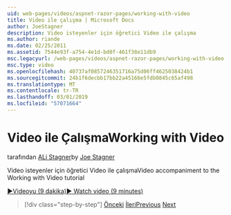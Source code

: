 ```yaml
---
uid: web-pages/videos/aspnet-razor-pages/working-with-video
title: Video ile çalışma | Microsoft Docs
author: JoeStagner
description: Video isteyenler için öğretici Video ile çalışma
ms.author: riande
ms.date: 02/25/2011
ms.assetid: 7544e93f-a754-4e1d-bd0f-461f38e11db9
msc.legacyurl: /web-pages/videos/aspnet-razor-pages/working-with-video
msc.type: video
ms.openlocfilehash: 40737af0857246351716a75d06ff4625038424b1
ms.sourcegitcommit: 24b1f6decbb17bb22a45166e5fdb0845c65af498
ms.translationtype: MT
ms.contentlocale: tr-TR
ms.lasthandoff: 03/01/2019
ms.locfileid: "57071664"
---
```

<a name="working-with-video"></a><span data-ttu-id="a477e-103">Video ile Çalışma</span><span class="sxs-lookup"><span data-stu-id="a477e-103">Working with Video</span></span>
====================
<span data-ttu-id="a477e-104">tarafından [ALi Stagner](https://github.com/JoeStagner)</span><span class="sxs-lookup"><span data-stu-id="a477e-104">by [Joe Stagner](https://github.com/JoeStagner)</span></span>

<span data-ttu-id="a477e-105">Video isteyenler için öğretici Video ile çalışma</span><span class="sxs-lookup"><span data-stu-id="a477e-105">Video accompaniment to the Working with Video tutorial</span></span>

[<span data-ttu-id="a477e-106">&#9654;Videoyu (9 dakika)</span><span class="sxs-lookup"><span data-stu-id="a477e-106">&#9654; Watch video (9 minutes)</span></span>](https://channel9.msdn.com/Blogs/ASP-NET-Site-Videos/working-with-video)

> [!div class="step-by-step"]
> <span data-ttu-id="a477e-107">[Önceki](working-with-images.md)
> [İleri](adding-email-to-your-web-site.md)</span><span class="sxs-lookup"><span data-stu-id="a477e-107">[Previous](working-with-images.md)
[Next](adding-email-to-your-web-site.md)</span></span>
